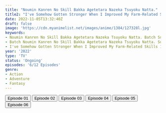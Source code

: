 ```yaml
---
title: "Noumin Kanren No Skill Bakka Agetetara Nazeka Tsuyoku Natta."
title2: "I've Somehow Gotten Stronger When I Improved My Farm-Related Skills"
date: 2022-11-05T13:32:40Z
draft: false
image: 'https://cdn.myanimelist.net/images/anime/1384/127328l.jpg'
keywords:
- Noumin Kanren No Skill Bakka Agetetara Nazeka Tsuyoku Natta. Batch Sub Indo
- Batch Noumin Kanren No Skill Bakka Agetetara Nazeka Tsuyoku Natta. Sub Indo
- I've Somehow Gotten Stronger When I Improved My Farm-Related Skills 12 Episodes Sub Indo
year: '2022'
type: 'TV'
status: 'Ongoing'
episodes: '6/12 Episodes'
genre:
- Action
- Adventure
- Fantasy
---
```


<div class="d-g gg-5 gtc-r ai-c">
<button onclick="window.open('?arc=FIAwO3mp5J_20221002/1/MP4/Kuramanime-NOUAGE-01-480p-Doro','_blank')">Episode 01</button>
<button onclick="window.open('?arc=AmhdX4Ki4N_20221009/2/MP4/Kuramanime-NOUAGE-02-480p-Doro','_blank')">Episode 02</button>
<button onclick="window.open('?arc=9SYNXXBvT5_20221016/3/MP4/Kuramanime-NOUAGE-03-480p-Doro','_blank')">Episode 03</button>
<button onclick="window.open('?arc=PNjsaZYrsj_20221023/4/MP4/Kuramanime-NOUAGE-04-480p-Doro','_blank')">Episode 04</button>
<button onclick="window.open('?arc=nrC1GjEwWF_20221030/5/MP4/Kuramanime-NOUAGE-05-480p-Doro','_blank')">Episode 05</button>
<button onclick="window.open('?arc=h7iLBtgdop_20221105/6/MP4/Kuramanime-NOUAGE-06-480p-BGlobal','_blank')">Episode 06</button>
</div>